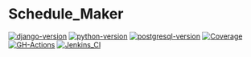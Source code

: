 # __Schedule_Maker__
[![django-version](https://img.shields.io/badge/django-3.2-green)](https://www.djangoproject.com)
[![python-version](https://img.shields.io/badge/python-3.8-blue)](https://www.python.org)
[![postgresql-version](https://img.shields.io/badge/postgresql-12.3-orange)](https://www.postgresql.org)
[![Coverage](https://jenkins.tiger-park.com/coverage/Schedule_Maker)](https://jenkins.tiger-park.com/job/Schedule_Maker/cobertura)
[![GH-Actions](https://github.com/Tiger-Park-Limited/Schedule_Maker/workflows/Schedule_Maker_CI/badge.svg)](https://github.com/Tiger-Park-Limited/Schedule_Maker/actions)
[![Jenkins_CI](https://jenkins.tiger-park.com/buildStatus/icon?job=Schedule_Maker&subject=Jenkins)](https://jenkins.tiger-park.com/job/Schedule_Maker)



